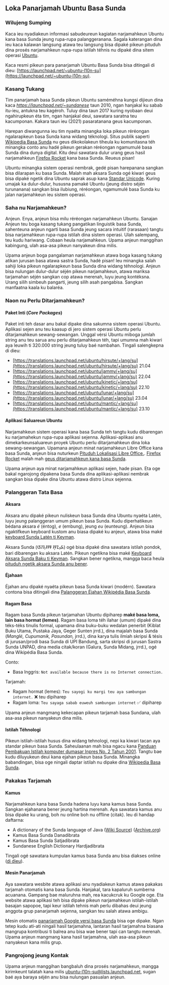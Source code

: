 ## Loka Panarjamah Ubuntu Basa Sunda

### Wilujeng Sumping
Kaca ieu nyadiakeun informasi sabudeureun kagiatan narjamahkeun Ubuntu kana basa Sunda jeung rupa-rupa palanggeranana. Sagala katerangan dina ieu kaca kalawan langsung atawa teu langsung bisa dipaké pikeun pituduh dina prosés narjamahkeun rupa-rupa istilah téhnis nu dipaké dina sitem operasi [Ubuntu](https://ubuntu.com/). 

Kaca resmi pikeun para panarjamah Ubuntu Basa Sunda bisa ditingali di dieu: [https://launchpad.net/~ubuntu-l10n-su](https://launchpad.net/~ubuntu-l10n-su). 

### Kasang Tukang
Tim panarjamah basa Sunda pikeun Ubuntu saméméhna kungsi dijieun dina kaca _https://launchpad.net/~sundanese_ taun 2010, ngan hanjakal ku sabab itu-ieu, antukna teu kagéroh. Tuluy dina taun 2017 kuring nyobaan deui ngahirupkeun éta tim, ngan hanjakal deui, sawatara saratna teu kacumponan. Kakara taun ieu (2021) pasaratanana geus kacumponan. 

Harepan diwangunna ieu tim nyaéta minangka loka pikeun réréongan ngalarapkeun basa Sunda kana widang téknologi. Situs publik saperti [Wikipedia Basa Sunda](https://su.wikipedia.org) nu geus dikokolakeun tiheula ku komunitasna téh minangka conto anu hadé pikeun gerakan réréongan ngamumulé basa Sunda dina dunya digital. Kitu deui sawatara dulur urang geus hasil narjamahkeun [Firefox Rocket](https://mozilla.or.id/2018/08/13/firefox-rocket-to-be-soon-available-in-javanese-and-sundanese/) kana basa Sunda. Reueus pisan! 

Ubuntu minangka sistem operasi nembrak, gedé pisan harepanana sangkan bisa dilarapan ku basa Sunda. Malah mah aksara Sunda ogé kiwari geus bisa dipaké ngetik dina Ubuntu saprak asup kana [Standar Unicode](https://www.unicode.org/charts/PDF/U1B80.pdf). Kuring umajak ka dulur-dulur, hususna pamaké Ubuntu (jeung distro séjén turunanana) sangkan bisa ilubiung, réréongan, ngamumulé basa Sunda ku jalan narjamahkeun ieu sistem operasi.  

### Saha nu Narjamahkeun?
Anjeun. Enya, anjeun bisa milu réréongan narjamahkeun Ubuntu. Sanajan Anjeun teu boga kasang tukang pangatikan linguistik basa Sunda, sahenteuna anjeun ngarti basa Sunda jeung sacara intuitif (rarasaan) tangtu bisa narjamahkeun rupa-rupa istilah dina sistem operasi. Ulah salempang, teu kudu hariwang. Cobaan heula narjamahkeun. Upama anjeun manggihan kabingung, ulah asa-asa pikeun nanyakeun dina milis. 

Upama anjeun boga pangalaman narjamahkeun atawa boga kasang tukang atikan jurusan basa atawa sastra Sunda, hadé pisan! Ieu minangka salah sahiji loka pikeun ngalarapkeun basa Sunda dina widang téhnologi. Anjeun bisa nulungan dulur-dulur séjén pikeun narjamahkeun, atawa mariksa tarjamahan séjén sangkan cop atawa merenah, luyu jeung kontéksna. Urang silih simbeuh pangarti, jeung silih asah pangabisa. Sangkan manfaatna kaala ku balaréa. 

### Naon nu Perlu Ditarjamahkeun?
#### Paket Inti (_Core Packages_)
Paket inti teh dasar anu bakal dipake dina sakumna sistem operasi Ubuntu. Aplikasi sejen anu teu kaasup di jero sistem operasi Ubuntu perlu ditarjamahkeun sewang-sewangan. Unggal vérsi Ubuntu miboga jumlah string anu teu sarua anu perlu ditarjamahkeun téh, tapi umumna mah kiwari aya leuwih ti 320.000 string jeung tuluy baé nambahan. Tingali salengkepna di dieu: 
* [https://translations.launchpad.net/ubuntu/hirsute/+lang/su](https://translations.launchpad.net/ubuntu/hirsute/+lang/su) 21.04
* [https://translations.launchpad.net/ubuntu/jammy/+lang/su](https://translations.launchpad.net/ubuntu/jammy/+lang/su) 22.04
* [https://translations.launchpad.net/ubuntu/kinetic/+lang/su](https://translations.launchpad.net/ubuntu/kinetic/+lang/su) 22.10
* [https://translations.launchpad.net/ubuntu/lunar/+lang/su](https://translations.launchpad.net/ubuntu/lunar/+lang/su) 23.04
* [https://translations.launchpad.net/ubuntu/mantic/+lang/su](https://translations.launchpad.net/ubuntu/mantic/+lang/su) 23.10

#### Aplikasi Saluareun Ubuntu
Narjamahkeun sistem operasi kana basa Sunda teh tangtu kudu dibarengan ku narjamahekun rupa-rupa aplikasi sejenna. Aplikasi-aplikasi anu dimekarkeunsaluareun proyek Ubuntu perlu ditarjamahkeun dina loka sewang-sewangan. Upamana anjeun minat narjamahkeun Libre Office kana basa Sunda, anjeun bisa nuturkeun [Pituduh Lokalisasi Libre Office.](https://wiki.documentfoundation.org/LibreOffice_Localization_Guide/Adding_a_New_Language_or_Locale). [Firefox Rocket](https://www.mozilla.org/en-US/firefox/new/) malah mah [geus ditarjamahkeun kana basa Sunda](https://mozilla.or.id/2018/08/13/firefox-rocket-to-be-soon-available-in-javanese-and-sundanese/). 

Upama anjeun aya minat narjamahkeun aplikasi sejen, hade pisan. Eta oge bakal ngarojong dipakena basa Sunda dina aplikasi-aplikasi nembrak sangkan bisa dipake dina Ubuntu atawa distro Linux sejenna. 

### Palanggeran Tata Basa

#### Aksara 
Aksara anu dipaké pikeun nuliskeun basa Sunda dina Ubuntu nyaéta Latén, luyu jeung palanggeran umum pikeun basa Sunda. Kudu diperhatikeun bédana aksara _é_ (éntog), _e_ (embung), jeung _eu_ (eunteung). Anjeun bisa ngaktifkeun keyboard kustom anu biasa dipaké ku anjeun, atawa bisa maké [keyboard Sunda Latén ti Keyman](https://keyman.com/keyboards/sundanese_latin). 

Aksara Sunda (ᮃᮊ᮪ᮞᮛ ᮞᮥᮔ᮪ᮓ) ogé bisa dipaké dina sawatara istilah pondok, bari dibarengan ku aksara Latén. Pikeun ngetikna bisa maké [Keyboard Aksara Sunda Baku ti Keyman](https://keyman.com/keyboards/sundanese). Sangkan bener ngetikna, mangga baca heula [pituduh ngetik aksara Sunda anu bener](https://www.kairaga.com/2015/03/13/cara-menulis-mengetik-aksara-sunda-yang-benar/).

#### Éjahaan
Éjahan anu dipaké nyaéta pikeun basa Sunda kiwari (modérn). Sawatara contona bisa ditingali dina [Palanggeran Éjahan Wikipédia Basa Sunda](https://su.wikipedia.org/wiki/Wikipedia:Palanggeran_%C3%A9jahan_basa_Sunda).

#### Ragam Basa
Ragam basa Sunda pikeun tarjamahan Ubuntu dipiharep **maké basa loma, lain basa hormat (lemes)**. Ragam basa loma téh ilahar (umum) dipaké dina téks-téks tinulis formal, upamana dina buku-buku wedalan penerbit (Kiblat Buku Utama, Pustaka Jaya, Geger Sunten jrrd.), dina majalah basa Sunda (_Manglé, Cupumanik, Pasundan,_ jrrd.), dina karya tulis ilmiah skripsi & tésis di jurusan/prodi basa Sunda di UPI Bandung, sarta skripsi di jurusan Sastra Sunda UNPAD, dina media citak/koran (Galura, Sunda Midang, jrrd.), ogé dina Wikipédia Basa Sunda. 

Conto: 
* Basa Inggris: `Not available because there is no Internet connection.`

Tarjamah:
* Ragam hormat (lemes): `Teu sayogi ku margi teu aya sambungan internet.` ❌ teu dipiharep
* Ragam loma: `Teu sayaga sabab euweuh sambungan internet` ✅  dipiharep

Upama anjeun mangmang kekecapan pikeun tarjamah basa Sundana, ulah asa-asa pikeun nanyakeun dina milis.

#### Istilah Téhnologi
Pikeun istilah-istilah husus dina widang tehnologi, nepi ka kiwari tacan aya standar pikeun basa Sunda. Saheulaanan mah bisa ngacu kana [Panduan Pembakuan Istilah komputer dumasar Inpres No. 2 Tahun 2001](https://id.wikisource.org/wiki/Panduan_Pembakuan_Istilah,_Pelaksanaan_Instruksi_Presiden_Nomor_2_Tahun_2001_Tentang_Penggunaan_Komputer_Dengan_Aplikasi_Komputer_Berbahasa_Indonesia). Tangtu bae kudu diluyukeun deui kana ejahan pikeun basa Sunda. Minangka babandingan, bisa oge ningali daptar istilah nu dipake dina [Wikipedia Basa Sunda](https://su.wikipedia.org/wiki/Wikipedia:Daptar_Istilah). 

### Pakakas Tarjamah
#### Kamus
Narjamahkeun kana basa Sunda hadena luyu kana kamus basa Sunda. Sangkan ejahanana bener jeung hartina merenah. Aya sawatara kamus anu bisa dipake ku urang, boh nu online boh nu offline (citak). Ieu di handap daftarna:
* A dictionary of the Sunda language of Java ([Wiki Source](https://en.wikisource.org/wiki/A_Dictionary_of_the_Sunda_language)) ([Archive.org](https://archive.org/details/sundanesedictgoog2))
* Kamus Basa Sunda Danadibrata 
* Kamus Basa Sunda Satjadibrata 
* Sundanese English Dictionary Hardjadibrata

Tingali ogé sawatara kumpulan kamus basa Sunda anu bisa diakses online ([di dieu](https://inurwansah.my.id/kamus-sunda/)).

#### Mesin Panarjamah
Aya sawatara wesbite atawa aplikasi anu nyadiakeun kamus atawa pakakas tarjamah otomatis kana basa Sunda. Hanjakal, tara kapaluruh sumberna acuanana. Gampang bae maluruhna mah, rea kacukcruk ku Google oge. Eta website atawa aplikasi teh bisa dipake pikeun narjamahkeun istilah-istilah basajan sapopoe, tapi keur istilah tehnis mah perlu dibahas deui jeung anggota grup panarjamah sejenna, sangkan teu salah atawa ambigu. 

Mesin otomatis [panarjamah Google versi basa Sunda](https://translate.google.com/?hl=su&sl=en&tl=su&op=translate) bisa oge dipake. Ngan tetep kudu ati-ati ningali hasil tarjamahna, lantaran hasil tarjamahna biasana mangrupa kontribusi ti balrea anu bisa wae bener tapi can tangtu merenah. Upama anjeun mangmang kana hasil tarjamahna, ulah asa-asa pikeun nanyakeun kana milis grup. 

### Pangrojong jeung Kontak
Upama anjeun manggihan bangbaluh dina prosés narjamahkeun, mangga kirimkeunt talatah kana milis [ubuntu-l10n-su@lists.launchpad.net](ubuntu-l10n-su@lists.launchpad.net), sugan baé aya baraya séjén anu bisa nulungan pasualan anjeun.
